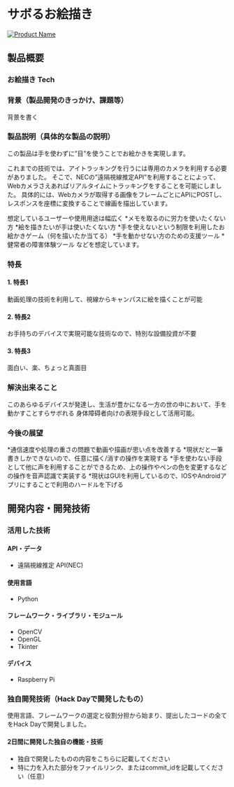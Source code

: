 # サボるお絵描き

[![Product Name](image.png)](https://www.youtube.com/watch?v=G5rULR53uMk)

## 製品概要
### お絵描き Tech

### 背景（製品開発のきっかけ、課題等）
背景を書く

### 製品説明（具体的な製品の説明）
この製品は手を使わずに”目”を使うことでお絵かきを実現します。

これまでの技術では、アイトラッキングを行うには専用のカメラを利用する必要がありました。
そこで、NECの”遠隔視線推定API”を利用することによって、Webカメラさえあればリアルタイムにトラッキングをすることを可能にしました。
具体的には、Webカメラが取得する画像をフレームごとにAPIにPOSTし、レスポンスを座標に変換することで線画を描出しています。

想定しているユーザーや使用用途は幅広く
*メモを取るのに労力を使いたくない方
*絵を描きたいが手は使いたくない方
*手を使えないという制限を利用したお絵かきゲーム（何を描いたか当てる）
*手を動かせない方のための支援ツール
*健常者の障害体験ツール
などを想定しています。

### 特長

#### 1. 特長1
動画処理の技術を利用して、視線からキャンパスに絵を描くことが可能

#### 2. 特長2
お手持ちのデバイスで実現可能な技術なので、特別な設備投資が不要

#### 3. 特長3
面白い、楽、ちょっと真面目

### 解決出来ること
このあらゆるデバイスが発達し、生活が豊かになる一方の世の中において、手を動かすことすらサボれる
身体障碍者向けの表現手段として活用可能。

### 今後の展望
*通信速度や処理の重さの問題で動画や描画が思い点を改善する
*現状だと一筆書きしかできないので、任意に描く/消すの操作を実現する
*手を使わない手段として他に声を利用することができるため、上の操作やペンの色を変更するなどの操作を音声認識で実装する
*現状はGUIを利用しているので、IOSやAndroidアプリにすることで利用のハードルを下げる

## 開発内容・開発技術

### 活用した技術
#### API・データ
* 遠隔視線推定 API(NEC)

#### 使用言語
* Python

#### フレームワーク・ライブラリ・モジュール
* OpenCV
* OpenGL
* Tkinter

#### デバイス
* Raspberry Pi

### 独自開発技術（Hack Dayで開発したもの）
使用言語、フレームワークの選定と役割分担から始まり、提出したコードの全てをHack Dayで開発しました。

#### 2日間に開発した独自の機能・技術
* 独自で開発したものの内容をこちらに記載してください
* 特に力を入れた部分をファイルリンク、またはcommit_idを記載してください（任意）
